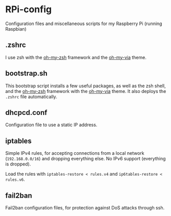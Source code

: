 # RPi-config

Configuration files and miscellaneous scripts for my Raspberry Pi (running Raspbian)


## .zshrc

I use zsh with the [oh-my-zsh](http://ohmyz.sh/) framework and the [oh-my-via](https://github.com/badouralix/oh-my-via) theme.


## bootstrap.sh

This bootstrap script installs a few useful packages, as well as the zsh shell, and the [oh-my-zsh](http://ohmyz.sh/) framework with the [oh-my-via](https://github.com/badouralix/oh-my-via) theme. It also deploys the `.zshrc` file automatically.


## dhcpcd.conf

Configuration file to use a static IP address.


## iptables

Simple IPv4 rules, for accepting connections from a local network (`192.168.0.0/16`) and dropping everything else. No IPv6 support (everything is dropped).

Load the rules with `iptables-restore < rules.v4` and `ip6tables-restore < rules.v6`.


## fail2ban

Fail2ban configuration files, for protection against DoS attacks through ssh.
